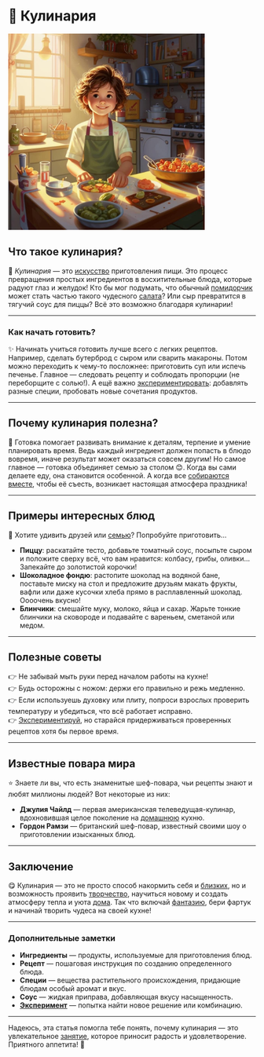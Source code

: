 # 🍳 **Кулинария**

<img src="../../../../WORK/entertainment/hobbies/джэпэги/кулинария.jpeg" width="400" height="400" />

## Что такое кулинария?

🔗 *Кулинария* — это [искусство](хобби.md) приготовления пищи. Это процесс превращения простых ингредиентов в восхитительные блюда, которые радуют глаз и желудок! Кто бы мог подумать, что обычный [помидорчик](садоводство.md) может стать частью такого чудесного [салата](садоводство.md)? Или сыр превратится в тягучий соус для пиццы? Всё это возможно благодаря кулинарии!

---

### Как начать готовить?

✨ Начинать учиться готовить лучше всего с легких рецептов. Например, сделать бутерброд с сыром или сварить макароны. Потом можно переходить к чему-то посложнее: приготовить суп или испечь печенье. Главное — следовать рецепту и соблюдать пропорции (не переборщите с солью!). А ещё важно [экспериментировать](научные_эксперименты.md): добавлять разные специи, пробовать новые сочетания продуктов.

---

## Почему кулинария полезна?

🥑 Готовка помогает развивать внимание к деталям, терпение и умение планировать время. Ведь каждый ингредиент должен попасть в блюдо вовремя, иначе результат может оказаться совсем другим! Но самое главное — готовка объединяет семью за столом 😊. Когда вы сами делаете еду, она становится особенной. А когда все [собираются вместе](домашние.md), чтобы её съесть, возникает настоящая атмосфера праздника!

---

## Примеры интересных блюд

🌟 Хотите удивить друзей или [семью](домашние.md)? Попробуйте приготовить...

- **Пиццу**: раскатайте тесто, добавьте томатный соус, посыпьте сыром и положите сверху всё, что вам нравится: колбасу, грибы, оливки... Запекайте до золотистой корочки!
- **Шоколадное фондю**: растопите шоколад на водяной бане, поставьте миску на стол и предложите друзьям макать фрукты, вафли или даже кусочки хлеба прямо в расплавленный шоколад. Оооочень вкусно!
- **Блинчики**: смешайте муку, молоко, яйца и сахар. Жарьте тонкие блинчики на сковороде и подавайте с вареньем, сметаной или медом.

---

## Полезные советы

👉 Не забывай мыть руки перед началом работы на кухне!  
👉 Будь осторожны с ножом: держи его правильно и режь медленно.  
👉 Если используешь духовку или плиту, попроси взрослых проверить температуру и убедиться, что всё работает исправно.  
👉 [Экспериментируй](научные_эксперименты.md), но старайся придерживаться проверенных рецептов хотя бы первое время.

---

## Известные повара мира

⭐ Знаете ли вы, что есть знаменитые шеф-повара, чьи рецепты знают и любят миллионы людей? Вот некоторые из них:

- **Джулия Чайлд** — первая американская телеведущая-кулинар, вдохновившая целое поколение на [домашнюю](домашние.md) кухню.
- **Гордон Рамзи** — британский шеф-повар, известный своими шоу о приготовлении изысканных блюд.

---

## Заключение

😋 Кулинария — это не просто способ накормить себя и [близких](домашние.md), но и возможность проявить [творчество](творческие.md), научиться новому и создать атмосферу тепла и уюта [дома](домашние.md). Так что включай [фантазию](творческие.md), бери фартук и начинай творить чудеса на своей кухне!

---

### Дополнительные заметки

- **Ингредиенты** — продукты, используемые для приготовления блюд.
- **Рецепт** — пошаговая инструкция по созданию определенного блюда.
- **Специи** — вещества растительного происхождения, придающие блюдам особый аромат и вкус.
- **Соус** — жидкая приправа, добавляющая вкусу насыщенность.
- **[Эксперимент](интеллектуальные.md)** — попытка найти новое решение или комбинацию.

---

Надеюсь, эта статья помогла тебе понять, почему кулинария — это увлекательное [занятие](хобби.md), которое приносит радость и удовлетворение. Приятного аппетита! 💖

